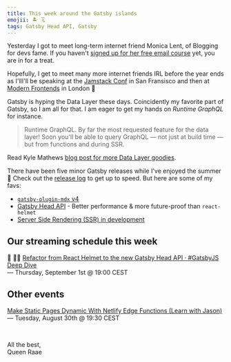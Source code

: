 ```yaml
---
title: This week around the Gatsby islands
emojii: 🏝 🗓
tags: Gatsby Head API, Gatsby
---
```


Yesterday I got to meet long-term internet friend Monica Lent, of Blogging for devs fame. If you haven't [signed up for her free email course](https://bloggingfordevs.com/) yet, you are in for a treat.

Hopefully, I get to meet many more internet friends IRL before the year ends as I'llI'll be speaking at the [Jamstack Conf](https://jamstack.org/conf/) in San Fransisco and then at [Modern Frontends](https://www.modernfrontends.live/) in London 🎉

Gatsby is hyping the Data Layer these days. Coincidently my favorite part of Gatsby, so I am all for that. I am eager to get my hands on _Runtime GraphQL_ for instance.

> Runtime GraphQL. By far the most requested feature for the data layer! Soon you'll be able to query GraphQL — not just at build time — but from functions and during SSR.

Read Kyle Mathews [blog post for more Data Layer goodies](https://www.gatsbyjs.com/blog/scaling-rsg-builds-with-gatsbys-data-layer/).

There have been five minor Gatsby releases while I've enjoyed the summer 🤯 Check out the [release log](https://github.com/gatsbyjs/gatsby/releases) to get up to speed. But here are some of my favs:

- [`gatsby-plugin-mdx` v4](https://www.gatsbyjs.com/docs/reference/release-notes/v4.21/#gatsby-plugin-mdx-v4)
- [Gatsby Head API](https://www.gatsbyjs.com/docs/reference/release-notes/v4.19/#gatsby-head-api) - Better performance & more future-proof than `react-helmet`
- [Server Side Rendering (SSR) in development](https://www.gatsbyjs.com/docs/reference/release-notes/v4.18/#server-side-rendering-ssr-in-development)

## Our streaming schedule this week

🔴 🏴‍☠️ [Refactor from React Helmet to the new Gatsby Head API · #GatsbyJS Deep Dive](https://youtu.be/Zyeuj7I7A50)  
— Thursday, September 1st @ 19:00 CEST

## Other events

[Make Static Pages Dynamic With Netlify Edge Functions (Learn with Jason)](https://www.learnwithjason.dev/make-static-pages-dynamic-with-netlify-edge-functions)  
— Tuesday, August 30th @ 19:30 CEST

&nbsp;

All the best,  
Queen Raae
